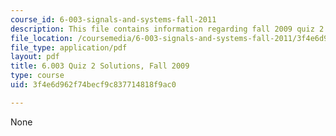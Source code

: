 ```yaml
---
course_id: 6-003-signals-and-systems-fall-2011
description: This file contains information regarding fall 2009 quiz 2 solutions.
file_location: /coursemedia/6-003-signals-and-systems-fall-2011/3f4e6d962f74becf9c837714818f9ac0_MIT6_003F11_F09q2_sol.pdf
file_type: application/pdf
layout: pdf
title: 6.003 Quiz 2 Solutions, Fall 2009
type: course
uid: 3f4e6d962f74becf9c837714818f9ac0

---
```

None